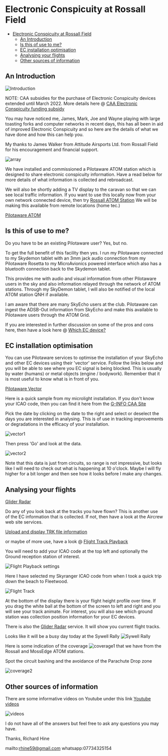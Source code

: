 # Electronic Conspicuity at Rossall Field

<!-- TOC -->

- [Electronic Conspicuity at Rossall Field](#electronic-conspicuity-at-rossall-field)
  - [An Introduction](#an-introduction)
  - [Is this of use to me?](#is-this-of-use-to-me)
  - [EC installation optimisation](#ec-installation-optimisation)
  - [Analysing your flights](#analysing-your-flights)
  - [Other sources of information](#other-sources-of-information)

<!-- /TOC -->

## An Introduction

![Introduction](images/2021/09/introduction.png)

NOTE: CAA subsidies for the purchase of Electronic Conspicuity devices extended until March 2022. More details here @ [CAA Electronic Conspicuity funding subsidy](https://www.caa.co.uk/General-aviation/Aircraft-ownership-and-maintenance/Electronic-Conspicuity-devices/)

You may have noticed me, James, Mark, Joe and Wayne playing with large toasting forks and computer networks in recent days, this has all been in aid of improved Electronic Conspicuity and so here are the details of what we have done and how this can help you.

My thanks to James Walker from Attitude Airsports Ltd. from Rossall Field for his encouragement and financial support.

![array](images/2021/09/array.png)

We have installed and commissioned a Pilotaware ATOM station which is designed to share electronic conspicuity information. Have a read below for more details of what information is collected and rebroadcast.

We will also be shortly adding a TV display to the caravan so that we can see local traffic information. If you want to use this locally now from your own network connected device, then try [Rossall ATOM Station](http://192.168.1.166) We will be making this available from remote locations (home tec.)

[Pilotaware ATOM](https://www.pilotaware.com/atom)

## Is this of use to me?

Do you have to be an existing Pilotaware user? Yes, but no.

To get the full benefit of this facility then yes. I run my Pilotaware connected to my Skydemon tablet with an 3mm jack audio connection from my Pilotaware Rosetta to my MicroAvionics powered interface which also has a bluetooth connection back to the Skydemon tablet.

This provides me with audio and visual information from other Pilotaware users in the sky and also information relayed through the network of ATOM stations. Through my SkyDemon tablet, I will also be notified of the local ATOM station QNH if available.

I am aware that there are many SkyEcho users at the club. Pilotaware can ingest the ADSB-Out information from SkyEcho and make this available to Pilotaware users through the ATOM Grid.

If you are interested in further discussion on some of the pros and cons here, then have a look here @ [Which EC device?](http://forum.pilotaware.com/index.php?topic=1804.0)

## EC installation optimisation

You can use Pilotaware services to optimise the installation of your SkyEcho and other EC devices using their 'vector' service. Follow the links below and you will be able to see where you EC signal is being blocked. This is usually by water (humans) or metal objects (engine / bodywork). Remember that it is most useful to know what is in front of you.

[Pilotaware Vector](https://www.pilotaware.com/analysis/vector)

Here is a quick sample from my microlight installation. If you don't know your ICAO code, then you can find it here from the [G-INFO CAA Site](https://siteapps.caa.co.uk/g-info/)

Pick the date by clicking on the date to the right and select or deselect the days you are interested in analysing. This is of use in tracking improvements or degradations in the efficacy of your installation.

![vector1](images/2021/09/vector1.png)

Then press 'Go' and look at the data.

![vector2](images/2021/09/vector2.png)

Note that this data is just from circuits, so range is not impressive, but looks like I will need to check out what is happening at 10 o'clock. Maybe I will fly higher for a bit longer and then see how it looks before I make any changes.

## Analysing your flights

[Glider Radar](https://www.gliderradar.com/center/53.96235,-2.76512/zoom/12/time/15)

Do any of you look back at the tracks you have flown? This is another use of the EC information that is collected. If not, then have a look at the Aircrew web site services.

[Upload and display TRK file information](https://aircrew.co.uk/playback/)

or maybe of more use, have a look @ [Flight Track Playback](https://aircrew.co.uk/playback/groundstations/?ICAO=404bcd&RxType=PAW&adbVariant=*&Station=*&start=1630494000&end=1630504800)

You will need to add your ICAO code at the top left and optionally the Ground reception station of interest.

![Flight Playback settings](images/2021/09/flight-playback-settings.png)

Here I have selected my Skyranger ICAO code from when I took a quick trip down the beach to Fleetwood.

![Flight Track](images/2021/09/flight-track.png)

At the bottom of the display there is your flight height profile over time. If you drag the white ball at the bottom of the screen to left and right and you will see your track animate. For interest, you will also see which ground station was collection position information for your EC devices.

There is also the [Glider Radar](https://www.gliderradar.com/center/53.85374,-2.69234/zoom/11/time/15) service. It will show you current flight tracks.

Looks like it will be a busy day today at the Sywell Rally ![Sywell Rally](images/2021/09/sywell-rally.png)

Here is some indication of the coverage ![coverage1](images/2021/09/coverage1.png) that we have from the Rossall and MossEdge ATOM stations.

Spot the circuit bashing and the avoidance of the Parachute Drop zone

![coverage2](images/2021/09/coverage2.png)

## Other sources of information

There are some informative videos on Youtube under this link [Youtube videos](https://www.youtube.com/c/PilotAware)

![videos](images/2021/09/videos.png)

I do not have all of the answers but feel free to ask any questions you may have.

Thanks, Richard Hine

mailto:rhine59@gmail.com
whatsapp:07734325154
